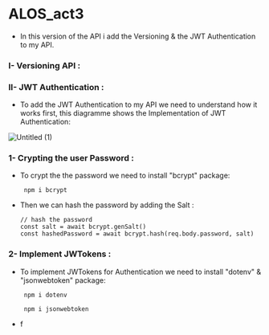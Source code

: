 # ALOS_act3

* In this version of the API i add the Versioning & the JWT Authentication to my API.

### I- Versioning API :

### II- JWT Authentication :

* To add the JWT Authentication to my API we need to understand how it works first, this diagramme shows the Implementation of JWT Authentication:

 ![Untitled (1)](https://user-images.githubusercontent.com/61596276/165381125-e1582164-3701-46a6-a132-bd06c2780cc1.png)
 
### 1- Crypting the user Password :
 
* To crypt the the password we need to install "bcrypt" package:

       npm i bcrypt
                   
* Then we can hash the password by adding the Salt :

      // hash the password
      const salt = await bcrypt.genSalt()
      const hashedPassword = await bcrypt.hash(req.body.password, salt)

### 2- Implement JWTokens : 

* To implement JWTokens for Authentication we need to install "dotenv" & "jsonwebtoken" package:

       npm i dotenv
       
       npm i jsonwebtoken

* f





